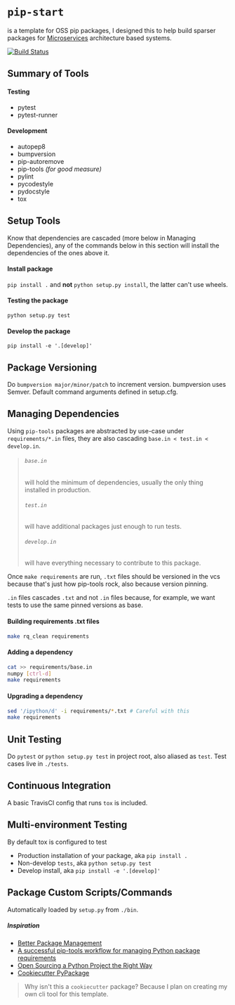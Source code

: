 # `pip-start`

is a template for OSS pip packages, I designed this to help build sparser packages for [Microservices](https://en.wikipedia.org/wiki/Microservices) architecture based systems.

[![Build Status](https://travis-ci.org/hmngwy/pip-start.svg?branch=master)](https://travis-ci.org/hmngwy/pip-start)

## Summary of Tools

#### Testing
- pytest
- pytest-runner

#### Development

- autopep8
- bumpversion
- pip-autoremove
- pip-tools _(for good measure)_
- pylint
- pycodestyle
- pydocstyle
- tox

## Setup Tools
Know that dependencies are cascaded (more below in Managing Dependencies), any of the commands below in this section will install the dependencies of the ones above it.

#### Install package
`pip install .` and __not__ `python setup.py install`, the latter can't use wheels.

#### Testing the package
`python setup.py test`

#### Develop the package
`pip install -e '.[develop]'`

## Package Versioning
Do `bumpversion major/minor/patch`  to increment version. bumpversion uses Semver. Default command arguments defined in setup.cfg.

## Managing Dependencies
Using `pip-tools` packages are abstracted by use-case under `requirements/*.in` files, they are also cascading `base.in < test.in < develop.in`.

> ###### `base.in`
> will hold the minimum of dependencies, usually the only thing installed in production.
> ###### `test.in`
> will have additional packages just enough to run tests.
> ###### `develop.in`
> will have everything necessary to contribute to this package.

Once `make requirements` are run, `.txt` files should be versioned in the vcs because that's just how pip-tools rock, also because version pinning.

`.in` files cascades `.txt` and not `.in` files because, for example, we want tests to use the same pinned versions as base.

#### Building requirements .txt files
```bash
make rq_clean requirements
```

#### Adding a dependency
```bash
cat >> requirements/base.in
numpy [ctrl-d]
make requirements
```

#### Upgrading a dependency
```bash
sed '/ipython/d' -i requirements/*.txt # Careful with this
make requirements
```

## Unit Testing
Do `pytest` or `python setup.py test` in project root, also aliased as `test`. Test cases live in `./tests`.

## Continuous Integration
A basic TravisCI config that runs `tox` is included.

## Multi-environment Testing
By default tox is configured to test

- Production installation of your package, aka `pip install .`
- Non-develop `tests`, aka `python setup.py test`
- Develop install, aka `pip install -e '.[develop]'`

## Package Custom Scripts/Commands
Automatically loaded by `setup.py` from `./bin`.



##### Inspiration
- [Better Package Management](http://nvie.com/posts/better-package-management/#virtue-2-have-your-envs-reflect-your-specs)
- [A successful pip-tools workflow for managing Python package requirements](http://jamescooke.info/a-successful-pip-tools-workflow-for-managing-python-package-requirements.html)
- [Open Sourcing a Python Project the Right Way](https://jeffknupp.com/blog/2013/08/16/open-sourcing-a-python-project-the-right-way/)
- [Cookiecutter PyPackage](https://github.com/audreyr/cookiecutter-pypackage)

> Why isn't this a `cookiecutter` package?
Because I plan on creating my own cli tool for this template.